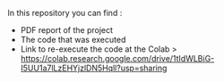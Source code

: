 In this repository you can find :
- PDF report of the project
- The code that was executed
- Link to re-execute the code at the Colab > https://colab.research.google.com/drive/1tIdWLBiG-I5UU1a7lLzEHYjzlDN5Hqll?usp=sharing
